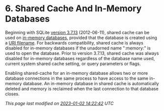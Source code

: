 # 6\. Shared Cache And In\-Memory Databases



Beginning with SQLite [version 3\.7\.13](releaselog/3_7_13.html) (2012\-06\-11\),
shared cache can be used on
[in\-memory databases](inmemorydb.html), provided that the database is created using
a [URI filename](uri.html). For backwards compatibility, shared cache is always
disabled for in\-memory
databases if the unadorned name ":memory:" is used to open the database.
Prior to version 3\.7\.13, shared cache was always
disabled for in\-memory databases regardless of the database name used,
current system shared cache setting, or query parameters or flags.




Enabling shared\-cache for an in\-memory database allows two or more
database connections in the same process to have access to the same
in\-memory database. An in\-memory database in shared cache is automatically
deleted and memory is reclaimed when the last connection to that database
closes.



*This page last modified on [2023\-01\-02 14:22:42](https://sqlite.org/docsrc/honeypot) UTC* 



